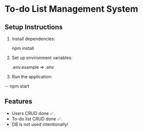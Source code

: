 # To-do List Management System

## Setup Instructions

1. Install dependencies:
    
    npm install
   

2. Set up environment variables:

     .env.example => .env
   

3. Run the application:
   
  -- npm start
    



## Features
- Users CRUD done ✅.
- To-do list CRUD done ✅.
- DB is not used intentionally!




